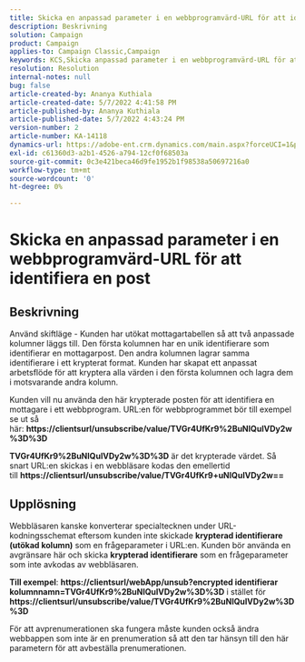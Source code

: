 ```yaml
---
title: Skicka en anpassad parameter i en webbprogramvärd-URL för att identifiera en post
description: Beskrivning
solution: Campaign
product: Campaign
applies-to: Campaign Classic,Campaign
keywords: KCS,Skicka anpassad parameter i en webbprogramvärd-URL för att identifiera en post
resolution: Resolution
internal-notes: null
bug: false
article-created-by: Ananya Kuthiala
article-created-date: 5/7/2022 4:41:58 PM
article-published-by: Ananya Kuthiala
article-published-date: 5/7/2022 4:43:24 PM
version-number: 2
article-number: KA-14118
dynamics-url: https://adobe-ent.crm.dynamics.com/main.aspx?forceUCI=1&pagetype=entityrecord&etn=knowledgearticle&id=1421cd98-24ce-ec11-a7b5-0022480a8e40
exl-id: c61360d3-a2b1-4526-a794-12cf0f68503a
source-git-commit: 0c3e421beca46d9fe1952b1f98538a50697216a0
workflow-type: tm+mt
source-wordcount: '0'
ht-degree: 0%

---
```


# Skicka en anpassad parameter i en webbprogramvärd-URL för att identifiera en post

## Beskrivning


Använd skiftläge - Kunden har utökat mottagartabellen så att två anpassade kolumner läggs till. Den första kolumnen har en unik identifierare som identifierar en mottagarpost. Den andra kolumnen lagrar samma identifierare i ett krypterat format. Kunden har skapat ett anpassat arbetsflöde för att kryptera alla värden i den första kolumnen och lagra dem i motsvarande andra kolumn.

Kunden vill nu använda den här krypterade posten för att identifiera en mottagare i ett webbprogram. URL:en för webbprogrammet bör till exempel se ut så här: <b>https://clientsurl/unsubscribe/value/TVGr4UfKr9%2BuNlQulVDy2w%3D%3D</b>

<b>TVGr4UfKr9%2BuNlQulVDy2w%3D%3D</b> är det krypterade värdet. Så snart URL:en skickas i en webbläsare kodas den emellertid till <b>https://clientsurl/unsubscribe/value/TVGr4UfKr9+uNlQulVDy2w==</b>


## Upplösning


Webbläsaren kanske konverterar specialtecknen under URL-kodningsschemat eftersom kunden inte skickade <b>krypterad identifierare (utökad kolumn)</b> som en frågeparameter i URL:en. Kunden bör använda en avgränsare här och skicka <b>krypterad identifierare</b> som en frågeparameter som inte avkodas av webbläsaren.

<b>Till exempel</b>: <b>https://clientsurl/webApp/unsub?encrypted identifierar kolumnnamn=TVGr4UfKr9%2BuNlQulVDy2w%3D%3D</b> i stället för <b> https://clientsurl/unsubscribe/value/TVGr4UfKr9%2BuNlQulVDy2w%3D%3D</b>



För att avprenumerationen ska fungera måste kunden också ändra webbappen som inte är en prenumeration så att den tar hänsyn till den här parametern för att avbeställa prenumerationen.
